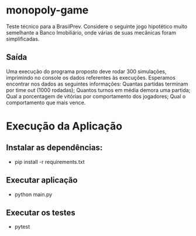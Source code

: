 # monopoly-game
Teste técnico para a BrasilPrev. Considere o seguinte jogo hipotético muito semelhante a Banco Imobiliário, onde várias de suas mecânicas foram simplificadas. 

## Saída
Uma execução do programa proposto deve rodar 300 simulações, imprimindo no console os dados referentes
às execuções. Esperamos encontrar nos dados as seguintes informações:
Quantas partidas terminam por time out (1000 rodadas);
Quantos turnos em média demora uma partida;
Qual a porcentagem de vitórias por comportamento dos jogadores;
Qual o comportamento que mais vence.

# Execução da Aplicação

## Instalar as dependências:
- pip install -r requirements.txt

## Executar aplicação
- python main.py

## Executar os testes
- pytest

